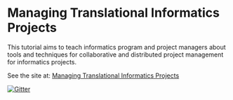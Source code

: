 # Managing Translational Informatics Projects

This tutorial aims to teach informatics program and project managers about tools and techniques for collaborative and distributed project management for informatics projects. 

See the site at: [Managing Translational Informatics Projects](https://data2health.github.io/mtip-tutorial)

[![Gitter](https://badges.gitter.im/tis-lab/MTIP-tutorial.svg)](https://gitter.im/tis-lab/MTIP-tutorial?utm_source=badge&utm_medium=badge&utm_campaign=pr-badge)

